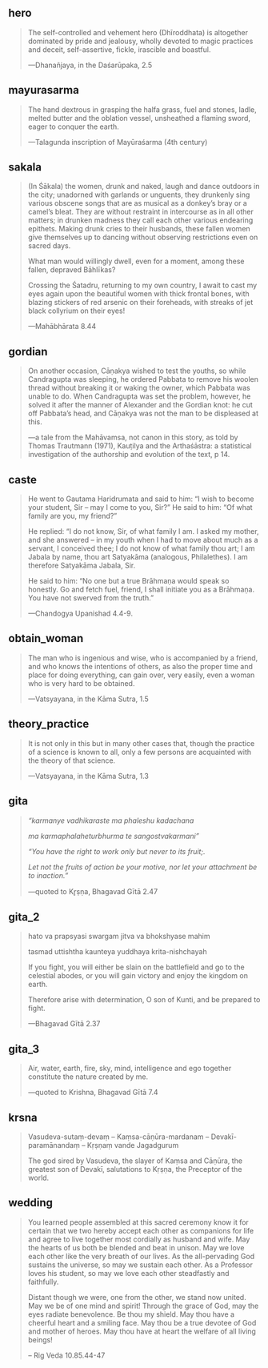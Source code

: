 ## hero
> The self-controlled and vehement hero (Dhīroddhata) is altogether dominated by pride and jealousy, wholly devoted to magic practices and deceit, self-assertive, fickle, irascible and boastful.
> 
> —Dhanañjaya, in the Daśarūpaka, 2.5

## mayurasarma

> The hand dextrous in grasping the halfa grass, fuel and stones, ladle, melted butter and the oblation vessel, unsheathed a flaming sword, eager to conquer the earth.
> 
> —Talagunda inscription of Mayūraśarma (4th century)

## sakala
> (In Śākala) the women, drunk and naked, laugh and dance outdoors in the city; unadorned with garlands or unguents, they drunkenly sing various obscene songs that are as musical as a donkey’s bray or a camel’s bleat. They are without restraint in intercourse as in all other matters; in drunken madness they call each other various endearing epithets. Making drunk cries to their husbands, these fallen women give themselves up to dancing without observing restrictions even on sacred days.
> 
> What man would willingly dwell, even for a moment, among these fallen, depraved Bāhlīkas?
> 
> Crossing the Śatadru, returning to my own country, I await to cast my eyes again upon the beautiful women with thick frontal bones, with blazing stickers of red arsenic on their foreheads, with streaks of jet black collyrium on their eyes!
> 
> —Mahābhārata 8.44

## gordian
> On another occasion, Cāṇakya wished to test the youths, so while Candragupta was sleeping, he ordered Pabbata to remove his woolen thread without breaking it or waking the owner, which Pabbata was unable to do. When Candragupta was set the problem, however, he solved it after the manner of Alexander and the Gordian knot: he cut off Pabbata’s head, and Cāṇakya was not the man to be displeased at this.
> 
> —a tale from the Mahāvamsa, not canon in this story, as told by Thomas Trautmann (1971), Kauṭilya and the Arthaśāstra: a statistical investigation of the authorship and evolution of the text, p 14.


## caste
> He went to Gautama Haridrumata and said to him: “I wish to become your student, Sir – may I come to you, Sir?” He said to him: “Of what family are you, my friend?”
> 
> He replied: “I do not know, Sir, of what family I am. I asked my mother, and she answered – in my youth when I had to move about much as a servant, I conceived thee; I do not know of what family thou art; I am Jabala by name, thou art Satyakāma (analogous, Philalethes). I am therefore Satyakāma Jabala, Sir.
> 
> He said to him: “No one but a true Brāhmaṇa would speak so honestly. Go and fetch fuel, friend, I shall initiate you as a Brāhmaṇa. You have not swerved from the truth.”
> 
> —Chandogya Upanishad 4.4-9.

## obtain_woman
> The man who is ingenious and wise, who is accompanied by a friend, and who knows the intentions of others, as also the proper time and place for doing everything, can gain over, very easily, even a woman who is very hard to be obtained.
> 
> —Vatsyayana, in the Kāma Sutra, 1.5

## theory_practice
> It is not only in this but in many other cases that, though the practice of a science is known to all, only a few persons are acquainted with the theory of that science.
> 
> —Vatsyayana, in the Kāma Sutra, 1.3

## gita
> _“karmanye vadhikaraste ma phaleshu kadachana_
> 
> _ma karmaphalaheturbhurma te sangostvakarmani”_
> 
> _“You have the right to work only but never to its fruit;._
> 
> _Let not the fruits of action be your motive, nor let your attachment be to inaction.”_
> 
> —quoted to Kr̥ṣṇa, Bhagavad Gītā 2.47

## gita_2
> hato va prapsyasi swargam jitva va bhokshyase mahim
> 
> tasmad uttishtha kaunteya yuddhaya krita-nishchayah
> 
> If you fight, you will either be slain on the battlefield and go to the celestial abodes, or you will gain victory and enjoy the kingdom on earth.
> 
> Therefore arise with determination, O son of Kunti, and be prepared to fight.
> 
> —Bhagavad Gītā 2.37

## gita_3
> Air, water, earth, fire, sky, mind, intelligence and ego together constitute the nature created by me.
> 
> —quoted to Krishna, Bhagavad Gītā 7.4

## krsna
> Vasudeva-sutaṃ-devaṃ – Kaṃsa-cāṇūra-mardanam – Devakī-paramānandaṃ – Kṛṣṇaṃ vande Jagadgurum
> 
> The god sired by Vasudeva, the slayer of Kaṃsa and Cāṇūra, the greatest son of Devakī, salutations to Kṛṣṇa, the Preceptor of the world.

## wedding
> You learned people assembled at this sacred ceremony know it for certain that we two hereby accept each other as companions for life and agree to live together most cordially as husband and wife. May the hearts of us both be blended and beat in unison. May we love each other like the very breath of our lives. As the all-pervading God sustains the universe, so may we sustain each other. As a Professor loves his student, so may we love each other steadfastly and faithfully.
> 
> Distant though we were, one from the other, we stand now united. May we be of one mind and spirit! Through the grace of God, may the eyes radiate benevolence. Be thou my shield. May thou have a cheerful heart and a smiling face. May thou be a true devotee of God and mother of heroes. May thou have at heart the welfare of all living beings!
> 
> – Rig Veda 10.85.44-47
